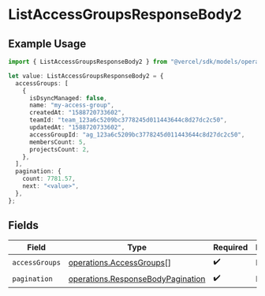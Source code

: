 # ListAccessGroupsResponseBody2

## Example Usage

```typescript
import { ListAccessGroupsResponseBody2 } from "@vercel/sdk/models/operations/listaccessgroups.js";

let value: ListAccessGroupsResponseBody2 = {
  accessGroups: [
    {
      isDsyncManaged: false,
      name: "my-access-group",
      createdAt: "1588720733602",
      teamId: "team_123a6c5209bc3778245d011443644c8d27dc2c50",
      updatedAt: "1588720733602",
      accessGroupId: "ag_123a6c5209bc3778245d011443644c8d27dc2c50",
      membersCount: 5,
      projectsCount: 2,
    },
  ],
  pagination: {
    count: 7781.57,
    next: "<value>",
  },
};
```

## Fields

| Field                                                                                  | Type                                                                                   | Required                                                                               | Description                                                                            |
| -------------------------------------------------------------------------------------- | -------------------------------------------------------------------------------------- | -------------------------------------------------------------------------------------- | -------------------------------------------------------------------------------------- |
| `accessGroups`                                                                         | [operations.AccessGroups](../../models/operations/accessgroups.md)[]                   | :heavy_check_mark:                                                                     | N/A                                                                                    |
| `pagination`                                                                           | [operations.ResponseBodyPagination](../../models/operations/responsebodypagination.md) | :heavy_check_mark:                                                                     | N/A                                                                                    |